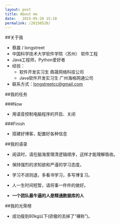 ```yaml
---
layout: post
title: About me
date:   2015-05-20 15:18
permalink: /20150520/
---
```

<!-- ######2015-05-10-关于我.md -->


##关于我
- 蔡晨 / longstreet
- 中国科学技术大学软件学院（苏州） 软件工程
- Java工程师，Python爱好者
- 经验：
    - 软件开发实习生 鼎晟网络科技公司 
    - Java软件开发实习生 广州海格网通公司
- 联系方式：longstreetcc@gmail.com

##我的任务

###Now
- 用语音控制电脑程序的开启、关闭

###Finish
- 搭建好博客，配置好各种信息

##我的语录

* 阅读时，请在脑海里理清逻辑顺序，这样才能理解吸收。
* 保持强烈的求知欲和严谨的学习态度。
* 学习不进则退，多看书学习，多写博复习。
* 人一生时间短暂，请将事一件件的做好。

* **一个团队最牛逼的人是精通数据库的人**

##我的光荣榜

* 成功瘦到80kg以下(骄傲的去掉了“裸称”)。